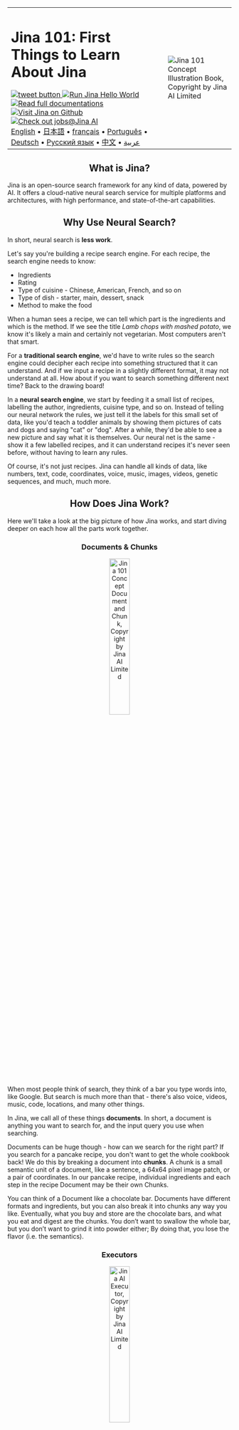 <table>
  <tr>
    <td width="70%"><h1>Jina 101: First Things to Learn About Jina</h1>
    <a href="https://twitter.com/intent/tweet?text=%F0%9F%91%8DCheck+out+Jina%3A+the+New+Open-Source+Solution+for+Neural+Information+Retrieval+%F0%9F%94%8D%40JinaAI_&url=https%3A%2F%2Fgithub.com%2Fjina-ai%2Fjina&hashtags=JinaSearch&original_referer=http%3A%2F%2Fgithub.com%2F&tw_p=tweetbutton" target="_blank">
  <img src="../../../.github/badges/twitter-share101.svg?raw=true"
       alt="tweet button" title="👍Check out Jina: the New Open-Source Solution for Neural Information Retrieval 🔍@JinaAI_"></img>
</a>
  <a href="../../../README.md#jina-hello-world-">
    <img src="../../../.github/badges/jina-hello-world-badge.svg?raw=true" alt="Run Jina Hello World">
</a>

<a href="https://docs.jina.ai">
    <img src="../../../.github/badges/docs-badge.svg?raw=true" alt="Read full documentations">
</a>
<a href="https://github.com/jina-ai/jina/">
    <img src="../../../.github/badges/jina-badge.svg?raw=true" alt="Visit Jina on Github">
</a>
<a href="https://jobs.jina.ai">
    <img src="../../../.github/badges/jina-corp-badge-hiring.svg?raw=true" alt="Check out jobs@Jina AI">
</a>
     <br>
<a href="README.md">English</a> •
  <a href="README.ja.md">日本語</a> •
  <a href="README.fr.md">français</a> •
  <a href="README.pt.md">Português</a> •
  <a href="README.de.md">Deutsch</a> •
  <a href="README.ru.md">Русский язык</a> •
  <a href="README.zh.md">中文</a> •
  <a href="README.ar.md">عربية</a>
    </td>
    <td>
      <img src="img/ILLUS12.png?raw=true" alt="Jina 101 Concept Illustration Book, Copyright by Jina AI Limited" title="Jina 101 Concept Illustration Book, Copyright by Jina AI Limited"/>
    </td>
  </tr>
</table>

<h2 align="center">What is Jina?</h2>

Jina is an open-source search framework for any kind of data, powered by AI. It offers a cloud-native neural search service for multiple platforms and architectures, with high performance, and state-of-the-art capabilities.

<h2 align="center">Why Use Neural Search?</h2>

In short, neural search is **less work**.

Let's say you're building a recipe search engine. For each recipe, the search engine needs to know:

* Ingredients
* Rating
* Type of cuisine - Chinese, American, French, and so on
* Type of dish - starter, main, dessert, snack
* Method to make the food

When a human sees a recipe, we can tell which part is the ingredients and which is the method. If we see the title *Lamb chops with mashed potato*, we know it's likely a main and certainly not vegetarian. Most computers aren't that smart.

For a **traditional search engine**, we'd have to write rules so the search engine could decipher each recipe into something structured that it can understand. And if we input a recipe in a slightly different format, it may not understand at all. How about if you want to search something different next time? Back to the drawing board!

In a **neural search engine**, we start by feeding it a small list of recipes, labelling the author, ingredients, cuisine type, and so on. Instead of telling our neural network the rules, we just tell it the labels for this small set of data, like you'd teach a toddler animals by showing them pictures of cats and dogs and saying "cat" or "dog". After a while, they'd be able to see a new picture and say what it is themselves. Our neural net is the same - show it a few labelled recipes, and it can understand recipes it's never seen before, without having to learn any rules.

Of course, it's not just recipes. Jina can handle all kinds of data, like numbers, text, code, coordinates, voice, music, images, videos, genetic sequences, and much, much more.

<h2 align="center">How Does Jina Work?</h2>

Here we'll take a look at the big picture of how Jina works, and start diving deeper on each how all the parts work together.

<h3 align="center">Documents & Chunks</h3>

<p align="center">
  <img  src="img/ILLUS1.png?raw=true" alt="Jina 101 Concept Document and Chunk, Copyright by Jina AI Limited" title="Jina 101 Concept Document and Chunk, Copyright by Jina AI Limited" hspace="10" width="30%"/>
</p>

When most people think of search, they think of a bar you type words into, like Google. But search is much more than that - there's also voice, videos, music, code, locations, and many other things.

In Jina, we call all of these things **documents**. In short, a document is anything you want to search for, and the input query you use when searching.

Documents can be huge though - how can we search for the right part? If you search for a pancake recipe, you don't want to get the whole cookbook back! We do this by breaking a document into **chunks**. A chunk is a small semantic unit of a document, like a sentence, a 64x64 pixel image patch, or a pair of coordinates. In our pancake recipe, individual ingredients and each step in the recipe Document may be their own Chunks.

You can think of a Document like a chocolate bar. Documents have different formats and ingredients, but you can also break it into chunks any way you like. Eventually, what you buy and store are the chocolate bars, and what you eat and digest are the chunks. You don’t want to swallow the whole bar, but you don’t want to grind it into powder either; By doing that, you lose the flavor (i.e. the semantics).

<h3 align="center">Executors</h3>

<p align="center">
<img src="img/ILLUS3.png?raw=true" alt="Jina AI Executor, Copyright by Jina AI Limited" title="Jina AI Executor Concept, Copyright by Jina AI Limited" hspace="10" width="30%"/>
</p>

**Executors** are the worker bees of Jina, and represent an algorithmic unit. They do all the hard work like encoding images into vectors, storing vectors on disk, ranking results, and so on. Each executor has a simple interface, letting you concentrate on the algorithm and not get lost in the weeds. They feature persistence, scheduling, chaining, grouping, and parallelization out of the box.

The properties of an Executor are stored in a [YAML file](#configuring-jina-with-yaml). They always go hand in hand.

<h4 align="center">Executor Families</h4>

<p align="center">
  <img src="img/ILLUS4.png?raw=true" alt="Jina 101 Family of Executor, Copyright by Jina AI Limited" title="Jina 101 Family of Executor, Copyright by Jina AI Limited" hspace="4" width="80%"/>
</p>

The **Executors** are a big family. Each family member focuses on one important aspect of the search system. Let’s meet:
- **Crafter**: for crafting/segmenting/transforming the Documents and Chunks;
- **Encoder**: for representing the Chunk as vector;
- **Indexer**: for saving and retrieving vectors and key-value information from storage;
- **Ranker**: for sorting results;

Got a new algorithm in mind? No problem, this family always welcomes new members!

<h3 align="center">Driver</h3>

<p align="center">
<img  src="img/ILLUS5.png?raw=true" alt="Jina 101 Driver, Copyright by Jina AI Limited" title="Jina 101 Driver, Copyright by Jina AI Limited" hspace="10" width="30%"/>
</p>

Executors do all the hard work, but they're not great at talking to each other. A **Driver** helps them do this by defining how an Executor behaves to network requests. It interprets network traffic into a format the Executor can understand, for example translating Protobuf into a Numpy array.

<h3 align="center">Peas</h3>

<p align="center">
<img  src="img/ILLUS6.png?raw=true" alt="Jina 101 Pea, Copyright by Jina AI Limited" title="Jina 101 Pea, Copyright by Jina AI Limited" hspace="10" width="30%"/>
</p>

All healthy families need to communicate, and the Executor clan is no different. They talk to each other via Peas.

While a Driver translates data for an Executor, A **Pea** wraps an Executor and lets it exchange data over a network or with other Peas. Peas can also run in Docker, containing all dependencies and context in one place.

<h3 align="center">Pods</h3>

<p align="center">
<img  src="img/ILLUS8.png?raw=true" alt="Jina 101 Pod, Copyright by Jina AI Limited" title="Jina 101 Pod, Copyright by Jina AI Limited" hspace="10" width="30%"/>
</p>

So now you've got lots of Peas talking to each other and rolling all over the place. How can you organize them? Nature uses **Pods**, and so do we.

A Pod is a group of Peas with the same property **Does this mean they perform the same task, or are different subtasks of one larger task?**, running in parallel on a local host or over the network. A Pod provides a single network interface for its Peas, making them look like one single Pea from the outside. Beyond that, a Pod adds further control, scheduling, and context management to the Peas.

<h3 align="center">Flow</h3>

<p align="center">
<img  src="img/ILLUS10.png?raw=true" alt="Jina 101 Flow, Copyright by Jina AI Limited" title="Jina 101 Flow, Copyright by Jina AI Limited" hspace="10" width="30%"/>
</p>

Now we've got a garden full of pods, with each pod full of peas. That's a lot to manage! This is where **Flow** comes in. Flow is like a Pea plant. Just as a plant manages nutrient flow and growth rate for its branches, Flow manages the states and context of a group of Pods, orchestrating them to accomplish one task. Whether a Pod is remote or running in Docker, one Flow rules them all!

<h3 align="center">Configuring Jina with YAML</h3>

<p align="center">
<img  src="img/ILLUS2.png?raw=true" alt="Jina 101 YAML, Copyright by Jina AI Limited" title="Jina 101 YAML Concept, Copyright by Jina AI Limited" hspace="10" width="30%"/>
</p>

Every part of Jina is configured with YAML files. In our chocolate bar chunking analogy, this would be the recipe for the chocolate bar. It might include:

* The type of chocolate - milk, dark, or white
* What it's used for - eating, cooking, drinking
* The size and weight of the bar

YAML files offer customization, allowing you to change the behavior of an object without touching its code. Jina can build a very complicated object directly from a simple YAML file, or save an object into a YAML file.

<h3 align="center">From Micro to Macro</h3>

Jina is one big happy family. You can feel the harmony when you use Jina.

You can design at the micro-level and scale up to the macro-level. YAMLs becomes algorithms, threads become processes, Pods become Flows. The patterns and logic always remain the same. This is the beauty of Jina.


<p align="center">
  <img src="img/ILLUS11.png?raw=true" alt="Jina 101 All Characters, Copyright by Jina AI Limited" title="Jina 101 All Characters, Copyright by Jina AI Limited" hspace="10" width="80%"/>
</p>

<p align="center">
<a href="../../../README.md#jina-hello-world-">
    ✨<b>Intrigued? Try our "Hello, World!" and build your neural image search in 1 min. </b>
</a>
</p>

<p align="center">
    ✨<b>Unleash your curiosity and happy searching! </b>🔍
</p>

<p align="center">
    <a href="https://twitter.com/intent/tweet?text=%F0%9F%91%8DCheck+out+Jina%3A+the+New+Open-Source+Solution+for+Neural+Information+Retrieval+%F0%9F%94%8D%40JinaAI_&url=https%3A%2F%2Fgithub.com%2Fjina-ai%2Fjina&hashtags=JinaSearch&original_referer=http%3A%2F%2Fgithub.com%2F&tw_p=tweetbutton" target="_blank">
  <img src="../../../.github/badges/twitter-share101.svg?raw=true"
       alt="tweet button" title="👍Check out Jina: the New Open-Source Solution for Neural Information Retrieval 🔍@JinaAI_"></img>
</a>
  <a href="../../../README.md#jina-hello-world-">
    <img src="../../../.github/badges/jina-hello-world-badge.svg?raw=true" alt="Run Jina Hello World">
</a>

<a href="https://docs.jina.ai">
    <img src="../../../.github/badges/docs-badge.svg?raw=true" alt="Read full documentations">
</a>
<a href="https://github.com/jina-ai/jina/">
    <img src="../../../.github/badges/jina-badge.svg?raw=true" alt="Visit Jina on Github">
</a>
<a href="https://jobs.jina.ai">
    <img src="../../../.github/badges/jina-corp-badge-hiring.svg?raw=true" alt="Check out jobs@Jina AI">
</a>
</p>
<br><br><br>



The look and feel of this document ("Jina 101: First Thing to Learn About Jina") is copyright © Jina AI Limited. All rights reserved. Customer may not duplicate, copy, or reuse any portion of the visual design elements or concepts without express written permission from Jina AI Limited.

